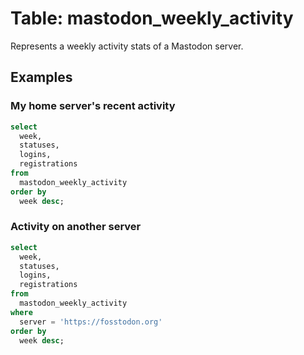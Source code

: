 # Table: mastodon_weekly_activity

Represents a weekly activity stats of a Mastodon server.

## Examples

### My home server's recent activity

```sql
select
  week,
  statuses,
  logins,
  registrations
from
  mastodon_weekly_activity
order by
  week desc;
```

### Activity on another server

```sql
select
  week,
  statuses,
  logins,
  registrations
from
  mastodon_weekly_activity
where
  server = 'https://fosstodon.org'
order by
  week desc;
```

